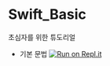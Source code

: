 # Swift_Basic
초심자를 위한 튜도리얼
- 기본 문법
[![Run on Repl.it](https://repl.it/badge/github/youngsikwon/Swift_Basic)](https://repl.it/github/youngsikwon/Swift_Basic)